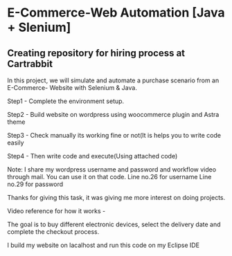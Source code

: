 # E-Commerce-Web Automation [Java + Slenium]
## Creating repository for hiring process at Cartrabbit

In this project, we will simulate and automate a purchase scenario from an E-Commerce- Website with Selenium & Java.

Step1 - Complete the environment setup.

Step2 - Build website on wordpress using woocommerce plugin and Astra theme

Step3 - Check manually its working fine or not(It is helps you to write code easily

Step4 - Then write code and execute(Using attached code)

Note:
    I share my wordpress username and password and workflow video through mail. You can use it on that code.
      Line no.26 for username 
      Line no.29 for password
      
 Thanks for giving this task, it was giving me more interest on doing projects.
 
 
 Video reference for how it works - 
    




The goal is to buy different electronic devices, select the delivery date and complete the checkout process.

I build my website on lacalhost and run this code on my Eclipse IDE
